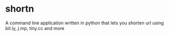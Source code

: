 # shortn
A command line application written in python that lets you shorten url using bit.ly, j.mp, tiny.cc and more
